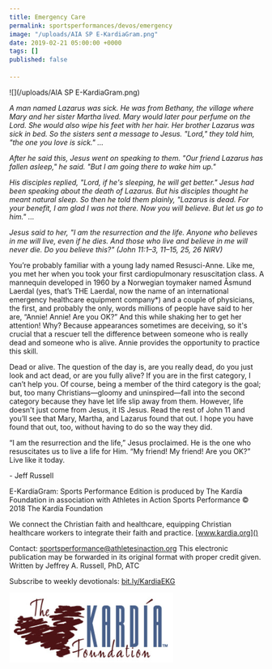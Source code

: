 ```yaml
---
title: Emergency Care
permalink: sportsperformances/devos/emergency
image: "/uploads/AIA SP E-KardiaGram.png"
date: 2019-02-21 05:00:00 +0000
tags: []
published: false

---
```

![](/uploads/AIA SP E-KardiaGram.png)

_A man named Lazarus was sick. He was from Bethany, the village where Mary and her sister Martha lived. Mary would later pour perfume on the Lord. She would also wipe his feet with her hair. Her brother Lazarus was sick in bed. So the sisters sent a message to Jesus. "Lord," they told him, "the one you love is sick." …_

_After he said this, Jesus went on speaking to them. "Our friend Lazarus has fallen asleep," he said. "But I am going there to wake him up."_

_His disciples replied, "Lord, if he's sleeping, he will get better." Jesus had been speaking about the death of Lazarus. But his disciples thought he meant natural sleep. So then he told them plainly, "Lazarus is dead. For your benefit, I am glad I was not there. Now you will believe. But let us go to him." …_

_Jesus said to her, "I am the resurrection and the life. Anyone who believes in me will live, even if he dies. And those who live and believe in me will never die. Do you believe this?" (John 11:1–3, 11–15, 25, 26 NIRV)_

You’re probably familiar with a young lady named Resusci-Anne. Like me, you met her when you took your first cardiopulmonary resuscitation class. A mannequin developed in 1960 by a Norwegian toymaker named Åsmund Laerdal (yes, that’s THE Laerdal, now the name of an international emergency healthcare equipment company*) and a couple of physicians, the first, and probably the only, words millions of people have said to her are, “Annie! Annie! Are you OK?” And this while shaking her to get her attention! Why? Because appearances sometimes are deceiving, so it's crucial that a rescuer tell the difference between someone who is really dead and someone who is alive. Annie provides the opportunity to practice this skill.

Dead or alive. The question of the day is, are you really dead, do you just look and act dead, or are you fully alive? If you are in the first category, I can’t help you. Of course, being a member of the third category is the goal; but, too many Christians—gloomy and uninspired—fall into the second category because they have let life slip away from them. However, life doesn't just come from Jesus, it IS Jesus. Read the rest of John 11 and you’ll see that Mary, Martha, and Lazarus found that out. I hope you have found that out, too, without having to do so the way they did.

“I am the resurrection and the life,” Jesus proclaimed. He is the one who resuscitates us to live a life for Him. “My friend! My friend! Are you OK?” Live like it today.

\- Jeff Russell

E-KardíaGram: Sports Performance Edition is produced by The Kardía Foundation in association with Athletes in Action Sports Performance © 2018 The Kardía Foundation

We connect the Christian faith and healthcare, equipping Christian healthcare workers to integrate their faith and practice. [www.kardia.org]()

Contact: [sportsperformance@athletesinaction.org]() This electronic publication may be forwarded in its original format with proper credit given. Written by Jeffrey A. Russell, PhD, ATC

Subscribe to weekly devotionals: [bit.ly/KardiaEKG]()

![](/uploads/kardia.png)